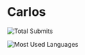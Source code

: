 # Carlos
![Total Submits](http://github-readme-streak-stats.herokuapp.com?user=Electroner&theme=tokyonight_duo&hide_border=true&date_format=j%20M%5B%20Y%5D)

![Most Used Languages](https://github-readme-stats.vercel.app/api?username=Electroner&show_icons=true&theme=tokyonight)
